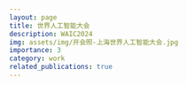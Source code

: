 ```yaml
---
layout: page
title: 世界人工智能大会
description: WAIC2024
img: assets/img/开会照-上海世界人工智能大会.jpg
importance: 3
category: work
related_publications: true
---
```


